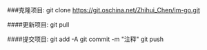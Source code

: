 ###克隆项目:
    git clone https://git.oschina.net/Zhihui_Chen/im-go.git

####更新项目:
    git pull

####提交项目:
    git add -A
    git commit -m "注释"
    git push